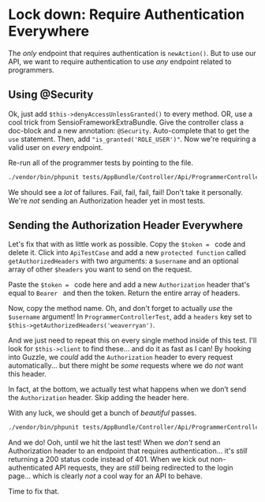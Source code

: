 # Lock down: Require Authentication Everywhere

The *only* endpoint that requires authentication is `newAction()`. But to use our
API, we want to require authentication to use *any* endpoint related to programmers.

## Using @Security

Ok, just add `$this->denyAccessUnlessGranted()` to every method. OR, use a cool
trick from SensioFrameworkExtraBundle. Give the controller class a doc-block and
a new annotation: `@Security`. Auto-complete that to get the `use` statement.
Then, add `"is_granted('ROLE_USER')"`. Now we're requiring a valid user on *every*
endpoint.

Re-run all of the programmer tests by pointing to the file.

```bash
./vendor/bin/phpunit tests/AppBundle/Controller/Api/ProgrammerControllerTest.php
```

We should see a *lot* of failures. Fail, fail, fail, fail! Don't take it personally.
We're *not* sending an Authorization header yet in most tests.

## Sending the Authorization Header Everywhere

Let's fix that with as little work as possible. Copy the `$token = ` code and delete it.
Click into `ApiTestCase` and add a new `protected function` called `getAuthorizedHeaders`
with two arguments: a `$username` and an optional array of other `$headers` you want
to send on the request.

Paste the `$token = ` code here and add a new `Authorization` header that's equal
to `Bearer ` and then the token. Return the entire array of headers.

Now, copy the method name. Oh, and don't forget to actually *use* the `$username`
argument! In `ProgrammerControllerTest`, add a `headers` key set to
`$this->getAuthorizedHeaders('weaverryan')`.

And we just need to repeat this on every single method inside of this test. I'll
look for `$this->client` to find these... and do it as fast as I can! By
hooking into Guzzle, we *could* add the `Authorization` header to every request
automatically... but there might be *some* requests where we do *not* want this header.

In fact, at the bottom, we actually test what happens when we don’t send the `Authorization`
header. Skip adding the header here.

With any luck, we should get a bunch of *beautiful* passes.

```bash
./vendor/bin/phpunit tests/AppBundle/Controller/Api/ProgrammerControllerTest.php
```

And we do! Ooh, until we hit the last test! When we *don't* send an Authorization
header to an endpoint that requires authentication... it's *still* returning a 200
status code instead of 401. When we kick out non-authenticated API requests, they
are *still* being redirected to the login page... which is clearly *not* a cool way
for an API to behave.

Time to fix that.
